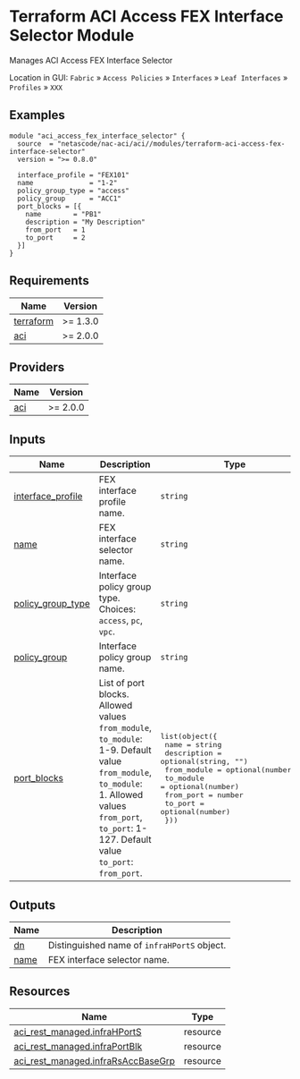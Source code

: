 <!-- BEGIN_TF_DOCS -->
# Terraform ACI Access FEX Interface Selector Module

Manages ACI Access FEX Interface Selector

Location in GUI:
`Fabric` » `Access Policies` » `Interfaces` » `Leaf Interfaces` » `Profiles` » `XXX`

## Examples

```hcl
module "aci_access_fex_interface_selector" {
  source  = "netascode/nac-aci/aci//modules/terraform-aci-access-fex-interface-selector"
  version = ">= 0.8.0"

  interface_profile = "FEX101"
  name              = "1-2"
  policy_group_type = "access"
  policy_group      = "ACC1"
  port_blocks = [{
    name        = "PB1"
    description = "My Description"
    from_port   = 1
    to_port     = 2
  }]
}
```

## Requirements

| Name | Version |
|------|---------|
| <a name="requirement_terraform"></a> [terraform](#requirement\_terraform) | >= 1.3.0 |
| <a name="requirement_aci"></a> [aci](#requirement\_aci) | >= 2.0.0 |

## Providers

| Name | Version |
|------|---------|
| <a name="provider_aci"></a> [aci](#provider\_aci) | >= 2.0.0 |

## Inputs

| Name | Description | Type | Default | Required |
|------|-------------|------|---------|:--------:|
| <a name="input_interface_profile"></a> [interface\_profile](#input\_interface\_profile) | FEX interface profile name. | `string` | n/a | yes |
| <a name="input_name"></a> [name](#input\_name) | FEX interface selector name. | `string` | n/a | yes |
| <a name="input_policy_group_type"></a> [policy\_group\_type](#input\_policy\_group\_type) | Interface policy group type. Choices: `access`, `pc`, `vpc`. | `string` | `"access"` | no |
| <a name="input_policy_group"></a> [policy\_group](#input\_policy\_group) | Interface policy group name. | `string` | `""` | no |
| <a name="input_port_blocks"></a> [port\_blocks](#input\_port\_blocks) | List of port blocks. Allowed values `from_module`, `to_module`: 1-9. Default value `from_module`, `to_module`: 1. Allowed values `from_port`, `to_port`: 1-127. Default value `to_port`: `from_port`. | <pre>list(object({<br>    name        = string<br>    description = optional(string, "")<br>    from_module = optional(number, 1)<br>    to_module   = optional(number)<br>    from_port   = number<br>    to_port     = optional(number)<br>  }))</pre> | `[]` | no |

## Outputs

| Name | Description |
|------|-------------|
| <a name="output_dn"></a> [dn](#output\_dn) | Distinguished name of `infraHPortS` object. |
| <a name="output_name"></a> [name](#output\_name) | FEX interface selector name. |

## Resources

| Name | Type |
|------|------|
| [aci_rest_managed.infraHPortS](https://registry.terraform.io/providers/CiscoDevNet/aci/latest/docs/resources/rest_managed) | resource |
| [aci_rest_managed.infraPortBlk](https://registry.terraform.io/providers/CiscoDevNet/aci/latest/docs/resources/rest_managed) | resource |
| [aci_rest_managed.infraRsAccBaseGrp](https://registry.terraform.io/providers/CiscoDevNet/aci/latest/docs/resources/rest_managed) | resource |
<!-- END_TF_DOCS -->